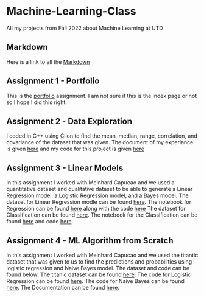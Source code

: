 # Machine-Learning-Class
All my projects from Fall 2022 about Machine Learning at UTD

## Markdown
Here is a link to all the [Markdown](https://www.markdownguide.org/cheat-sheet/)

## Assignment 1 - Portfolio
This is the [portfolio](https://github.com/Khang-Thai1/Machine-Learning-Class/blob/bc78af1328941461c93704b88d8313040bd9bed7/Overview%20of%20ML.pdf) assignment. I am not sure if this is the index page or not so I hope I did this right.

## Assignment 2 - Data Exploration
I coded in C++ using Clion to find the mean, median, range, correlation, and covariance of the dataset that was given. The document of my experiance is given [here](https://github.com/Khang-Thai1/Machine-Learning-Class/blob/main/Assignment%202.pdf) and my code for this project is given [here](https://github.com/Khang-Thai1/Machine-Learning-Class/blob/main/main.cpp)

## Assignment 3 - Linear Models
In this assignment I worked with Meinhard Capucao and we used a quantitative dataset and qualitative dataset to be able to generate a Linear Regression model, a Logistic Regression model, and a Bayes model. 
The dataset for Linear Regression modle can be found [here](https://github.com/Khang-Thai1/Machine-Learning-Class/blob/main/diamonds.csv). The notebook for Regression can be found [here](https://github.com/Khang-Thai1/Machine-Learning-Class/blob/main/Regression.pdf) along with the code [here](https://github.com/Khang-Thai1/Machine-Learning-Class/blob/main/Regression.Rmd)
The dataset for Classification can be found [here](https://github.com/Khang-Thai1/Machine-Learning-Class/blob/main/Invistico_Airline.csv). The notebook for the Classification can be found [here](https://github.com/Khang-Thai1/Machine-Learning-Class/blob/main/Classification.pdf) and code [here](https://github.com/Khang-Thai1/Machine-Learning-Class/blob/main/Classification.Rmd).

## Assignment 4 - ML Algorithm from Scratch
In this assignment I worked with Meinhard Capucao and we used the titantic dataset that was given to us to find the predictions and probabilities using logistic regression and Naive Bayes model. The dataset and code can be found below.
The titanic dataset can be found [here](https://github.com/Khang-Thai1/Machine-Learning-Class/blob/main/titanic_project.csv).
The code for Logistic Regression can be found [here](https://github.com/Khang-Thai1/Machine-Learning-Class/blob/main/logisticRegression.cpp).
The code for Naive Bayes can be found [here](https://github.com/Khang-Thai1/Machine-Learning-Class/blob/main/naiveBayes.cpp).
The Documentation can be found [here](https://github.com/Khang-Thai1/Machine-Learning-Class/blob/main/ML_Algorithms_from_Scratch.pdf).
